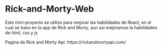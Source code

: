 # Rick-and-Morty-Web

<div>
  <p>Este mini-proyecto se utilizo para mejorar las habilidades de React, 
  en el cual se baso en la app de Rick and Morty, aun asi mejoramos la habilidades de html, css y js</p>
  <p>Pagina de Rick and Morty Api: https://rickandmortyapi.com/</p>
</div>
